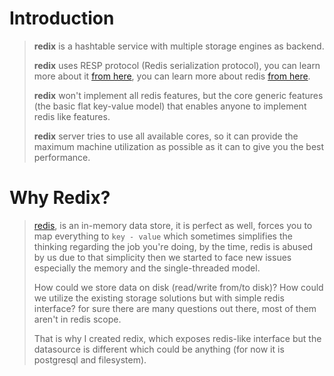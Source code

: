 # Introduction
> **redix** is a hashtable service with multiple storage engines as backend.  
> 
> **redix** uses RESP protocol (Redis serialization protocol), you can learn more about it 
> [from here](https://redis.io/docs/reference/protocol-spec/), you can learn more about redis 
> [from here](https://redis.io/).
> 
> **redix** won't implement all redis features, but the core generic features 
> (the basic flat key-value model) that enables anyone to implement redis like features.
> 
> **redix** server tries to use all available cores, so it can provide the maximum machine 
> utilization as possible as it can to give you the best performance.

# Why Redix?
> [redis](https://redis.io/), is an in-memory data store, it is perfect
> as well, forces you to map everything to `key - value` which sometimes simplifies
> the thinking regarding the job you're doing, by the time, redis is abused by us
> due to that simplicity then we started to face new issues especially the
> memory and the single-threaded model.  
> 
> How could we store data on disk (read/write from/to disk)?
> How could we utilize the existing storage solutions but with simple redis interface?
> for sure there are many questions out there, most of them aren't in redis scope.  
> 
> That is why I created redix, which exposes redis-like interface but
> the datasource is different which could be anything (for now it is postgresql and filesystem).
> 
